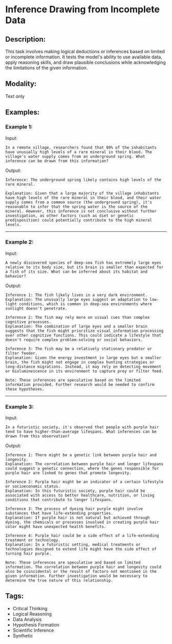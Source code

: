 # Inference Drawing from Incomplete Data

## Description:
This task involves making logical deductions or inferences based on limited or incomplete information. It tests the model's ability to use available data, apply reasoning skills, and draw plausible conclusions while acknowledging the limitations of the given information.

## Modality:
Text only

## Examples:

### Example 1:

Input:

```
In a remote village, researchers found that 80% of the inhabitants have unusually high levels of a rare mineral in their blood. The village's water supply comes from an underground spring. What inference can be drawn from this information?
```

Output:

```
Inference: The underground spring likely contains high levels of the rare mineral.

Explanation: Given that a large majority of the village inhabitants have high levels of the rare mineral in their blood, and their water supply comes from a common source (the underground spring), it's reasonable to infer that the spring water is the source of the mineral. However, this inference is not conclusive without further investigation, as other factors (such as diet or genetic predisposition) could potentially contribute to the high mineral levels.
```

---

### Example 2:

Input:

```
A newly discovered species of deep-sea fish has extremely large eyes relative to its body size, but its brain is smaller than expected for a fish of its size. What can be inferred about its habitat and behavior?
```

Output:

```
Inference 1: The fish likely lives in a very dark environment.
Explanation: The unusually large eyes suggest an adaptation to low-light conditions, which is common in deep-sea environments where sunlight doesn't penetrate.

Inference 2: The fish may rely more on visual cues than complex cognitive processes.
Explanation: The combination of large eyes and a smaller brain suggests that the fish might prioritize visual information processing over other cognitive functions. This could indicate a lifestyle that doesn't require complex problem-solving or social behaviors.

Inference 3: The fish may be a relatively stationary predator or filter feeder.
Explanation: Given the energy investment in large eyes but a smaller brain, the fish might not engage in complex hunting strategies or long-distance migrations. Instead, it may rely on detecting movement or bioluminescence in its environment to capture prey or filter feed.

Note: These inferences are speculative based on the limited information provided. Further research would be needed to confirm these hypotheses.
```

---

### Example 3:

Input:

```
In a futuristic society, it's observed that people with purple hair tend to have higher-than-average lifespans. What inferences can be drawn from this observation?
```

Output:

```
Inference 1: There might be a genetic link between purple hair and longevity.
Explanation: The correlation between purple hair and longer lifespans could suggest a genetic connection, where the genes responsible for purple hair are linked to genes that promote longevity.

Inference 2: Purple hair might be an indicator of a certain lifestyle or socioeconomic status.
Explanation: In this futuristic society, purple hair could be associated with access to better healthcare, nutrition, or living conditions that contribute to longer lifespans.

Inference 3: The process of dyeing hair purple might involve substances that have life-extending properties.
Explanation: If purple hair is not natural but achieved through dyeing, the chemicals or processes involved in creating purple hair color might have unexpected health benefits.

Inference 4: Purple hair could be a side effect of a life-extending treatment or technology.
Explanation: In a futuristic setting, medical treatments or technologies designed to extend life might have the side effect of turning hair purple.

Note: These inferences are speculative and based on limited information. The correlation between purple hair and longevity could also be coincidental or the result of factors not mentioned in the given information. Further investigation would be necessary to determine the true nature of this relationship.
```

## Tags:
- Critical Thinking
- Logical Reasoning
- Data Analysis
- Hypothesis Formation
- Scientific Inference
- Synthetic